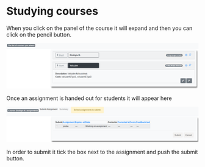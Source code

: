 Studying courses 
====================

When you click on the panel of the course it will expand and then you can click on the pencil button.

![Course submit](/img/course-panel.png)

Once an assignment is handed out for students it will appear here 

![Course submit](/img/course-submit.png)

In order to submit it tick the box next to the assignment and push the submit button.

